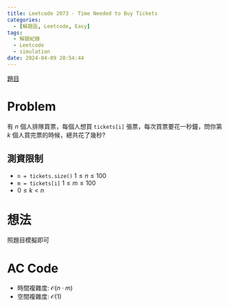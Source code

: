 ```yaml
---
title: Leetcode 2073 - Time Needed to Buy Tickets
categories:
  - [解題區, Leetcode, Easy]
tags:
  - 解題紀錄
  - Leetcode
  - simulation
date: 2024-04-09 20:54:44
---
```


[題目](https://leetcode.com/problems/time-needed-to-buy-tickets)

# Problem

有 $n$ 個人排隊買票，每個人想買 `tickets[i]` 張票，每次買票要花一秒鐘，問你第 $k$ 個人買完票的時候，總共花了幾秒?

## 測資限制

- `n = tickets.size()` $1 \le n \le 100$
- `m = tickets[i]` $1 \le m \le 100$
- $0 \le k < n$

# 想法

照題目模擬即可

# AC Code

<script src="https://emgithub.com/embed-v2.js?target=https%3A%2F%2Fgithub.com%2Froy4801%2Fsolved_problems%2Fblob%2Fmaster%2Fleetcode%2F2073.cpp%23L18-L40&style=github&type=code&showBorder=on&showLineNumbers=on&showFileMeta=on&showFullPath=on&showCopy=on"></script>

- 時間複雜度: $\mathcal{O}(n \cdot m)$
- 空間複雜度: $\mathcal{O}(1)$

<!-- # 賞析


# 心得 -->

